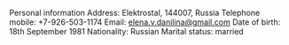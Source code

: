 Personal information
Address:  Elektrostal, 144007, Russia
Telephone mobile: +7-926-503-1174
Email: elena.v.danilina@gmail.com
Date of birth: 18th September 1981
Nationality: Russian
Marital status: married
